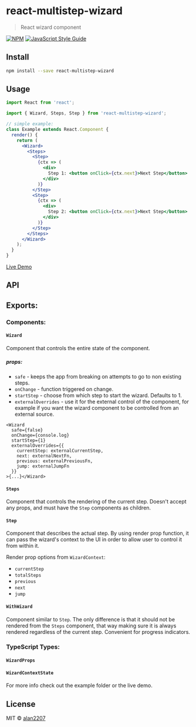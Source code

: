 # react-multistep-wizard

> React wizard component

[![NPM](https://img.shields.io/npm/v/react-multistep-wizard.svg)](https://www.npmjs.com/package/react-multistep-wizard)
[![JavaScript Style Guide](https://img.shields.io/badge/code_style-standard-brightgreen.svg)](https://standardjs.com)

## Install

```bash
npm install --save react-multistep-wizard
```

## Usage

```jsx
import React from 'react';

import { Wizard, Steps, Step } from 'react-multistep-wizard';

// simple example:
class Example extends React.Component {
  render() {
    return (
      <Wizard>
        <Steps>
          <Step>
            {ctx => (
              <div>
                Step 1: <button onClick={ctx.next}>Next Step</button>
              </div>
            )}
          </Step>
          <Step>
            {ctx => (
              <div>
                Step 2: <button onClick={ctx.next}>Next Step</button>
              </div>
            )}
          </Step>
        </Steps>
      </Wizard>
    );
  }
}
```

[Live Demo](https://codesandbox.io/s/mystifying-frog-wpdrk)

## API

## Exports:

### Components:

#### `Wizard`

Component that controls the entire state of the component.

##### props:

- `safe` - keeps the app from breaking on attempts to go to non existing steps.
- `onChange` - function triggered on change.
- `startStep` - choose from which step to start the wizard. Defaults to 1.
- `externalOverrides` - use it for the external control of the component, for
  example if you want the wizard component to be controlled from an external
  source.

```
<Wizard
  safe={false}
  onChange={console.log}
  startStep={1}
  externalOverrides={{
    currentStep: externalCurrentStep,
    next: externalNextFn,
    previous: externalPreviousFn,
    jump: externalJumpFn
  }}
>{...}</Wizard>
```

#### `Steps`

Component that controls the rendering of the current step. Doesn't accept any
props, and must have the `Step` components as children.

#### `Step`

Component that describes the actual step. By using render prop function, it can
pass the wizard's context to the UI in order to allow user to control it from
within it.

Render prop options from `WizardContext`:

- `currentStep`
- `totalSteps`
- `previous`
- `next`
- `jump`

#### `WithWizard`

Component similar to `Step`. The only difference is that it should not be
rendered from the `Steps` component, that way making sure it is always rendered
regardless of the current step. Convenient for progress indicators.

### TypeScript Types:

#### `WizardProps`

#### `WizardContextState`

For more info check out the example folder or the live demo.

## License

MIT © [alan2207](https://github.com/alan2207)
